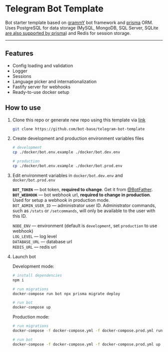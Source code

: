 # Telegram Bot Template

Bot starter template based on [grammY](https://grammy.dev/) bot framework and [prisma](https://www.prisma.io/) ORM.  
Uses PostgreSQL for data storage (MySQL, MongoDB, SQL Server, SQLite [are also supported by prisma](https://www.prisma.io/docs/reference/database-reference/supported-databases)) and Redis for session storage.

---

## Features

- Config loading and validation
- Logger
- Sessions
- Language picker and internationalization
- Fastify server for webhooks
- Ready-to-use docker setup

## How to use

1. Clone this repo or generate new repo using this template via [link](https://github.com/bot-base/telegram-bot-template/generate)  

    ```bash
    git clone https://github.com/bot-base/telegram-bot-template
    ```

2. Create development and production environment variables files

    ```bash
    # development
    cp ./docker/bot.env.example ./docker/bot.dev.env

    # production
    cp ./docker/bot.env.example ./docker/bot.prod.env
    ```

3. Edit environment variables in `docker/bot.dev.env` and `docker/bot.prod.env`

    **`BOT_TOKEN`** — bot token, **required to change**. Get it from [@BotFather](https://t.me/BotFather).  
    **`BOT_WEBHOOK`** — bot webhook url, **required to change in production**. Used for setup a webhook in production mode.  
    `BOT_ADMIN_USER_ID` — administrator user ID. Administrator commands, such as `/stats` or `/setcommands`, will only be available to the user with this ID.  

    `NODE_ENV` — environment (default is `development`, set `production` to use webhook)  
    `LOG_LEVEL` — log level  
    `DATABASE_URL` — database url  
    `REDIS_URL` — redis url  

4. Launch bot

    Development mode:

    ```bash
    # install dependencies
    npm i

    # run migrations
    docker-compose run bot npx prisma migrate deploy

    # run bot
    docker-compose up
    ```

    Production mode:

    ```bash
    # run migrations
    docker-compose -f docker-compose.yml -f docker-compose.prod.yml run bot npx prisma migrate deploy

    # run bot
    docker-compose -f docker-compose.yml -f docker-compose.prod.yml up
    ```
